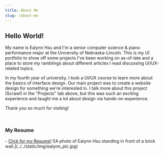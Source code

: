 ```yaml
---
title: About Me
slug: /about-me
---
```


<div>
    <table>
        <tc>
            <h2> Hello World!</h2>
            <p>My name is Ealynn Hsu and I'm a senior computer science & piano performance major at the University of Nebraska-Lincoln. This is my UI portfolio to show off some projects I've been working on as-of-late and a place to store my ramblings about different articles I read discussing UI/UX-related topics. </p>
            <p>In my fourth year of university, I took a UI/UX course to learn more about the basics of interface design. Our main project was to create a website design for something we're interested in. I talk more about this project (Scrawl) in the "Projects" tab above, but this was such an exciting experience and taught me a lot about design via hands-on experience. </p>
            <p>Thank you so much for visiting!</p>
            <br/>
            <h3> My Resume </h3>
            - <a href="https://drive.google.com/file/d/12cD8rlm8TK_5EezkNdBZbo0msqmxagY8/view?usp=sharing" >Click for my Resume!</a>
        </tc>
        <tc>
            ![A photo of Ealynn Hsu standing in front of a brick wall.](../../static/img/ealynn_pic.jpg)
        </tc>
    </table>
</div>